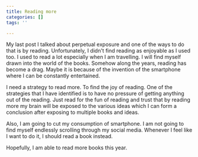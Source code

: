 ```yaml
---
title: Reading more
categories: []
tags: ''

---
```

My last post I talked about perpetual exposure and one of the ways to do that is by reading. Unfortunately, I didn't find reading as enjoyable as I used too. I used to read a lot especially when I am travelling. I will find myself drawn into the world of the books. Somehow along the years, reading has become a drag. Maybe it is because of the invention of the smartphone where I can be constantly entertained. 

I need a strategy to read more. To find the joy of reading. One of the strategies that I have identified is to have no pressure of getting anything out of the reading. Just read for the fun of reading and trust that by reading more my brain will be exposed to the various ideas which I can form a conclusion after exposing to multiple books and ideas. 

Also, I am going to cut my consumption of smartphone. I am not going to find myself endlessly scrolling through my social media. Whenever I feel like I want to do it, I should read a book instead. 

Hopefully, I am able to read more books this year.  